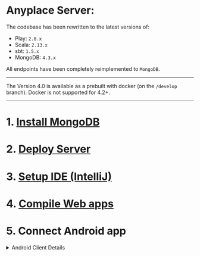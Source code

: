 # Anyplace Server:
The codebase has been rewritten to the latest versions of:
- Play: `2.8.x`
- Scala: `2.13.x`
- sbt: `1.5.x`
- MongoDB: `4.3.x`

All endpoints have been completely reimplemented to `MongoDB`.

***

The Version 4.0 is available as a prebuilt with docker (on the `/develop` branch).
Docker is not supported for 4.2+.

***

# 1. [Install MongoDB](./database/README.md)

# 2. [Deploy Server](./deploy/README.md)

# 3. [Setup IDE (IntelliJ)](./SETUP_IDE.md) 

# 4. [Compile Web apps](./public/README.md)

# 5. Connect Android app
<details>
<summary>
Android Client Details
</summary>

###### Connecting the Anyplace Android Client
4.1. Download the Android Client from the Play Store: [com.dmsl.anyplace (old)](https://play.google.com/store/apps/details?id=com.dmsl.anyplace&hl=en)

4.2. Under settings in the Android App, change the DNS of the Anyplace server to your own server IP/DNS.

***
#### NOTES:

- Optional: Change more client settings:
  - You can download, modify, and recompile the Android client.
  - Requires an Android Developer Account.
+ An SSL certificate is **mandatory** for allocing the Android client to connect to your server.
+ Source code: [../clients](../clients/)

</details>